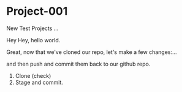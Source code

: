 # Project-001
New Test Projects ...

Hey Hey, hello world. 

Great, 
now that we've cloned our repo,
let's make a few changes:...

and then push and commit them back to our github repo. 


1. Clone (check)
2. Stage and commit. 
 